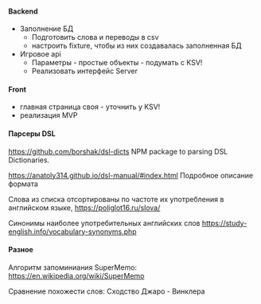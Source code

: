 #### Backend

- Заполнение БД
    - Подготовить слова и переводы в csv
    - настроить fixture, чтобы из них создавалась заполненная БД
- Игровое api
    - Параметры - простые объекты - подумать с KSV!
    - Реализовать интерфейс Server


#### Front

- главная страница своя - уточнить у KSV!
- реализация MVP

#### Парсеры DSL

https://github.com/borshak/dsl-dicts
NPM package to parsing DSL Dictionaries.

https://anatoly314.github.io/dsl-manual/#index.html
Подробное описание формата

Слова из списка отсортированы по частоте их употребления в английском языке,
https://poliglot16.ru/slova/

Синонимы наиболее употребительных английских слов
https://study-english.info/vocabulary-synonyms.php

#### Разное

Алгоритм запоминиания SuperMemo:
https://en.wikipedia.org/wiki/SuperMemo

Сравнение похожести слов:
Сходство Джаро - Винклера